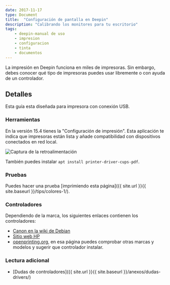 ```yaml
---
date: 2017-11-17
type: Document
title:  "Configuración de pantalla en Deepin"
description: "Calibrando los monitores para tu escritorio"
tags:
    - deepin-manual de uso
    - impresion
    - configuracion
    - tinta
    - documentos
---
```


La impresión en Deepin funciona en miles de impresoras. Sin embargo, debes conocer qué tipo de impresoras puedes usar libremente o con ayuda de un controlador.

## Detalles

Esta guía esta diseñada para impresora con conexión USB.

### Herramientas
En la versión 15.4 tienes la "Configuración de impresión". Esta aplicación te indica que impresoras están lista y añade compatibilidad con dispositivos conectados en red local.

<div class="row">
    <div class="medium-12 columns t30">
    <img src="{{ site.urlimg }}system-config-printer.png" alt="Captura de la retroalimentación">
    </div><!-- /.medium-4.columns -->
</div>

También puedes instalar `apt install printer-driver-cups-pdf`.

### Pruebas
Puedes hacer una prueba [imprimiendo esta página]({{ site.url }}{{ site.baseurl }}/tips/colores-1/).

### Controladores
Dependiendo de la marca, los siguientes enlaces contienen los controladores:
* [Canon en la wiki de Debian](https://wiki.debian.org/PrinterDriver/Canon/)
* [Sitio web HP](https://developers.hp.com/hp-linux-imaging-and-printing)
* [openprinting.org](http://www.openprinting.org/printers), en esa página puedes comprobar otras marcas y modelos y sugerir que controlador instalar.

### Lectura adicional

* [Dudas de controladores]({{ site.url }}{{ site.baseurl }}/anexos/dudas-drivers/)
